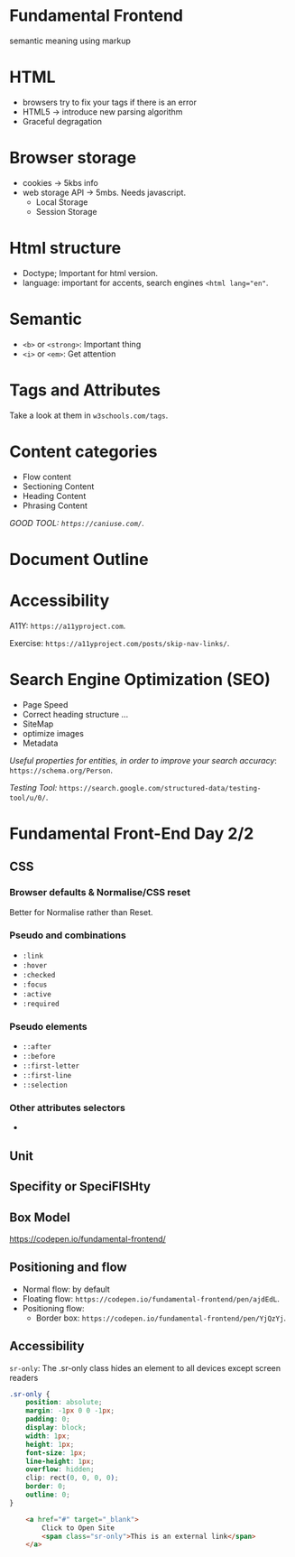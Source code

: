 Fundamental Frontend
====================

semantic meaning using markup

# HTML
* browsers try to fix your tags if there is an error
* HTML5 -> introduce new parsing algorithm
* Graceful degragation

# Browser storage
* cookies -> 5kbs info
* web storage API -> 5mbs. Needs javascript.
    * Local Storage
    * Session Storage

# Html structure
* Doctype; Important for html version.
* language: important for accents, search engines `<html lang="en"`.

# Semantic
* `<b>` or `<strong>`: Important thing
* `<i>` or `<em>`: Get attention

# Tags and Attributes
Take a look at them in `w3schools.com/tags`.

# Content categories
* Flow content
* Sectioning Content
* Heading Content
* Phrasing Content

*GOOD TOOL: `https://caniuse.com/`.*

# Document Outline

# Accessibility

A11Y: `https://a11yproject.com`.

Exercise: `https://a11yproject.com/posts/skip-nav-links/`.

# Search Engine Optimization (SEO)

* Page Speed
* Correct heading structure
...
* SiteMap
* optimize images
* Metadata

*Useful properties for entities, in order to improve your search accuracy*: `https://schema.org/Person`.

*Testing Tool:* `https://search.google.com/structured-data/testing-tool/u/0/`.

# Fundamental Front-End Day 2/2

## CSS

### Browser defaults & Normalise/CSS reset

Better for Normalise rather than Reset.

### Pseudo and combinations

* `:link`
* `:hover`
* `:checked`
* `:focus`
* `:active`
* `:required`

### Pseudo elements

* `::after`
* `::before`
* `::first-letter`
* `::first-line`
* `::selection`

### Other attributes selectors

* 

## Unit

## Specifity or SpeciFISHty

## Box Model

https://codepen.io/fundamental-frontend/

## Positioning and flow

* Normal flow: by default
* Floating flow: `https://codepen.io/fundamental-frontend/pen/ajdEdL`.
* Positioning flow:
    * Border box: `https://codepen.io/fundamental-frontend/pen/YjQzYj`.

## Accessibility

`sr-only`: The .sr-only class hides an element to all devices except screen readers

```css
.sr-only {
    position: absolute;
    margin: -1px 0 0 -1px;
    padding: 0;
    display: block;
    width: 1px;
    height: 1px;
    font-size: 1px;
    line-height: 1px;
    overflow: hidden;
    clip: rect(0, 0, 0, 0);
    border: 0;
    outline: 0;
}
```

```html
    <a href="#" target="_blank">
        Click to Open Site
        <span class="sr-only">This is an external link</span>
    </a>
```